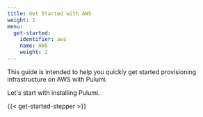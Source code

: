 ```yaml
---
title: Get Started with AWS
weight: 1
menu:
  get-started:
    identifier: aws
    name: AWS
    weight: 2
---
```


This guide is intended to help you quickly get started provisioning infrastructure on AWS with Pulumi.

<!-- TODO embellish the summary/overview of the guide. -->

Let's start with installing Pulumi.

{{< get-started-stepper >}}

